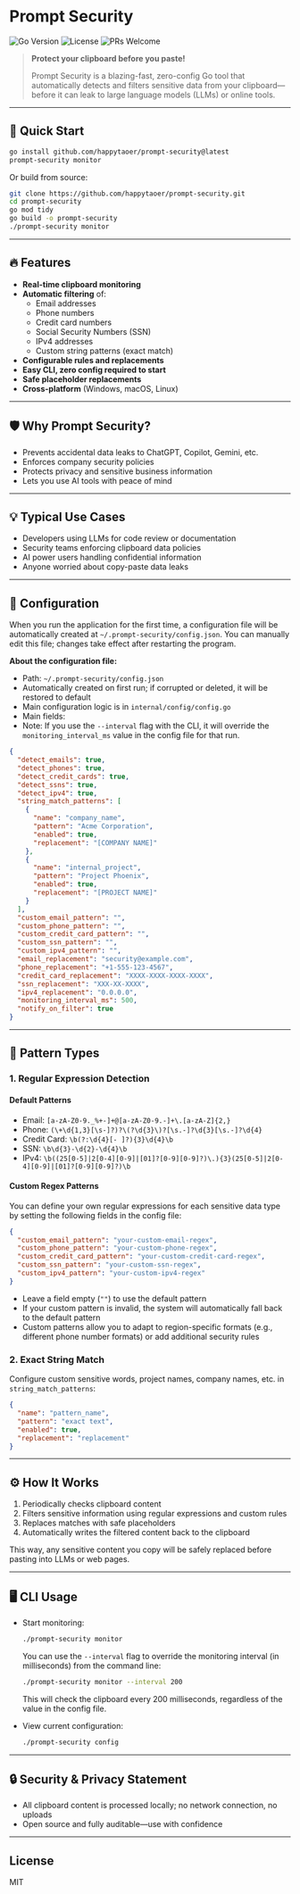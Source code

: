 # Prompt Security

![Go Version](https://img.shields.io/badge/Go-1.21%2B-blue)
![License](https://img.shields.io/badge/License-MIT-green)
![PRs Welcome](https://img.shields.io/badge/PRs-welcome-brightgreen)

> **Protect your clipboard before you paste!**
> 
> Prompt Security is a blazing-fast, zero-config Go tool that automatically detects and filters sensitive data from your clipboard—before it can leak to large language models (LLMs) or online tools.

---

## 🚀 Quick Start

```bash
go install github.com/happytaoer/prompt-security@latest
prompt-security monitor
```

Or build from source:

```bash
git clone https://github.com/happytaoer/prompt-security.git
cd prompt-security
go mod tidy
go build -o prompt-security
./prompt-security monitor
```

---

## 🔥 Features

- **Real-time clipboard monitoring**
- **Automatic filtering** of:
  - Email addresses
  - Phone numbers
  - Credit card numbers
  - Social Security Numbers (SSN)
  - IPv4 addresses
  - Custom string patterns (exact match)
- **Configurable rules and replacements**
- **Easy CLI, zero config required to start**
- **Safe placeholder replacements**
- **Cross-platform** (Windows, macOS, Linux)

---

## 🛡️ Why Prompt Security?

- Prevents accidental data leaks to ChatGPT, Copilot, Gemini, etc.
- Enforces company security policies
- Protects privacy and sensitive business information
- Lets you use AI tools with peace of mind

---

## 💡 Typical Use Cases

- Developers using LLMs for code review or documentation
- Security teams enforcing clipboard data policies
- AI power users handling confidential information
- Anyone worried about copy-paste data leaks

---

## 📝 Configuration

When you run the application for the first time, a configuration file will be automatically created at `~/.prompt-security/config.json`. You can manually edit this file; changes take effect after restarting the program.

**About the configuration file:**
- Path: `~/.prompt-security/config.json`
- Automatically created on first run; if corrupted or deleted, it will be restored to default
- Main configuration logic is in `internal/config/config.go`
- Main fields:
- Note: If you use the `--interval` flag with the CLI, it will override the `monitoring_interval_ms` value in the config file for that run.

```json
{
  "detect_emails": true,
  "detect_phones": true,
  "detect_credit_cards": true,
  "detect_ssns": true,
  "detect_ipv4": true,
  "string_match_patterns": [
    {
      "name": "company_name",
      "pattern": "Acme Corporation",
      "enabled": true,
      "replacement": "[COMPANY NAME]" 
    },
    {
      "name": "internal_project",
      "pattern": "Project Phoenix",
      "enabled": true,
      "replacement": "[PROJECT NAME]"
    }
  ],
  "custom_email_pattern": "",
  "custom_phone_pattern": "",
  "custom_credit_card_pattern": "",
  "custom_ssn_pattern": "",
  "custom_ipv4_pattern": "",
  "email_replacement": "security@example.com",
  "phone_replacement": "+1-555-123-4567",
  "credit_card_replacement": "XXXX-XXXX-XXXX-XXXX",
  "ssn_replacement": "XXX-XX-XXXX",
  "ipv4_replacement": "0.0.0.0",
  "monitoring_interval_ms": 500,
  "notify_on_filter": true
}
```

---

## 🧩 Pattern Types

### 1. Regular Expression Detection

#### Default Patterns
- Email: `[a-zA-Z0-9._%+-]+@[a-zA-Z0-9.-]+\.[a-zA-Z]{2,}`
- Phone: `(\+\d{1,3}[\s-]?)?\(?\d{3}\)?[\s.-]?\d{3}[\s.-]?\d{4}`
- Credit Card: `\b(?:\d{4}[- ]?){3}\d{4}\b`
- SSN: `\b\d{3}-\d{2}-\d{4}\b`
- IPv4: `\b((25[0-5]|2[0-4][0-9]|[01]?[0-9][0-9]?)\.){3}(25[0-5]|2[0-4][0-9]|[01]?[0-9][0-9]?)\b`

#### Custom Regex Patterns
You can define your own regular expressions for each sensitive data type by setting the following fields in the config file:

```json
{
  "custom_email_pattern": "your-custom-email-regex",
  "custom_phone_pattern": "your-custom-phone-regex",
  "custom_credit_card_pattern": "your-custom-credit-card-regex",
  "custom_ssn_pattern": "your-custom-ssn-regex",
  "custom_ipv4_pattern": "your-custom-ipv4-regex"
}
```

- Leave a field empty (`""`) to use the default pattern
- If your custom pattern is invalid, the system will automatically fall back to the default pattern
- Custom patterns allow you to adapt to region-specific formats (e.g., different phone number formats) or add additional security rules

### 2. Exact String Match
Configure custom sensitive words, project names, company names, etc. in `string_match_patterns`:

```json
{
  "name": "pattern_name",
  "pattern": "exact text",
  "enabled": true,
  "replacement": "replacement"
}
```

---

## ⚙️ How It Works

1. Periodically checks clipboard content
2. Filters sensitive information using regular expressions and custom rules
3. Replaces matches with safe placeholders
4. Automatically writes the filtered content back to the clipboard

This way, any sensitive content you copy will be safely replaced before pasting into LLMs or web pages.

---

## 🖥️ CLI Usage

- Start monitoring:
  ```bash
  ./prompt-security monitor
  ```
  
  You can use the `--interval` flag to override the monitoring interval (in milliseconds) from the command line:
  ```bash
  ./prompt-security monitor --interval 200
  ```
  This will check the clipboard every 200 milliseconds, regardless of the value in the config file.
- View current configuration:
  ```bash
  ./prompt-security config
  ```

---



## 🔒 Security & Privacy Statement

- All clipboard content is processed locally; no network connection, no uploads
- Open source and fully auditable—use with confidence



---

## License

MIT
